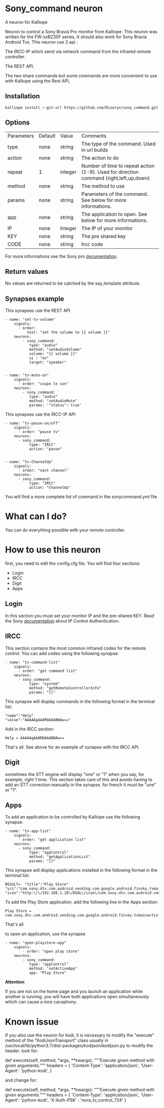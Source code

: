 # Sony_command neuron
A neuron for Kalliope

Neuron to control a Sony Bravia Pro monitor from Kalliope.
This neuron was written for the FW-xxBZ35F series,
It should also work for Sony Bravia Android Tvs.
This neuron use 2 api :

The IRCC-IP which send via network command from the infrared remote controller.

The REST API.

The two share commands but some commands are more convenient to use with Kalliope using the Rest API,

## Installation
``kalliope install –-git-url https://github.com/Riseryn/sony_command.git``


## Options
<table>
    <tr>
        <td>Parameters</td>
        <td>Default</td>
         <td>Value</td>
         <td>Comments</td>
    </tr>
        <td>type</td>
        <td>none</td>
        <td>string</td>
        <td>The type of the command. Used in url builds</td>
   </tr>
   <tr> 
        <td>action</td>
        <td>none</td>
        <td>string</td>
        <td>The action to do</td>
   </tr>
   <tr> 
        <td>repeat</td>
        <td>1</td>
        <td>integer</td>
        <td>Number of time to repeat action (1-9). Used for direction command (right,left,up,down)</td>
   </tr>
    <tr> 
        <td>method</td>
        <td>none</td>
        <td>string</td>
        <td>The method to use</td>
   </tr>
   <tr> 
        <td>params</td>
        <td>none</td>
        <td>string</td>
        <td>Parameters of the command. See below for more informations.</td>
   </tr>
    <tr> 
        <td>app</td>
        <td>none</td>
        <td>string</td>
        <td>The application to open. See below for more informations.</td>
   </tr>
   <tr> 
        <td>IP</td>
        <td>none</td>
        <td>Integer</td>
        <td>The IP of your monitor</td>
   </tr>
   <tr> 
        <td>KEY</td>
        <td>none</td>
        <td>string</td>
        <td>The pre shared key</td>
   </tr>
   <tr> 
        <td>CODE</td>
        <td>none</td>
        <td>string</td>
        <td>Ircc code</td>
   </tr>   
</table>

For more informations see the Sony pro [documentation](https://pro-bravia.sony.net/develop/).
## Return values
No values are returned to be catched by the say_template attribute. 
## Synapses example 
This synapses use the REST API


    - name: "set-tv-volume"
        signals:
          - order: 
              text: "set the volume to {{ volume }}"
        neurons:
            - sony_command:
               type: "audio"
               method: "setAudioVolume"
               volume: "{{ volume }}"
               ui : "on"
               target: "speaker"
         

    - name: "tv-mute-on"
        signals:
          - order: "coupe le son"
        neurons:
            - sony_command:
               type: "audio"
               method: "setAudioMute"
               params: '"status": true'
           
           
This synapses use the IRCC-IP API

    - name: "tv-pause-on/off"
        signals:
          - order: "pause tv"              
        neurons:
          - sony_command:
               type: "IRCC"
               action: "pause"


    - name: "tv-ChannelUp"
        signals:
          - order: "next channel"      
        neurons:
          - sony_command:
               type: "IRCC"
               action: "ChannelUp"
      
 You will find a more complete list of command in the sonycommand.yml file
 
# What can I do?
You can do everything possible with your remote controller.

# How to use this neuron
first, you need to edit the config.cfg file.
You will find four sections:
* Login
* IRCC
* Digit
* Apps

## Login
In this section you must set your monitor IP and the pre-shared KEY.
Read the Sony [documentation](https://pro-bravia.sony.net/develop/integrate/ip-control/index.html#ip-control-authentication) about 
IP Control Authentication.

## IRCC
This section contains the most common infrared codes for the remote control.
You can add codes using the following synapse:

    - name: "tv-command-list"
        signals:
          - order: "get command list"
        neurons:
          - sony_command:
               type: "system"
               method: "getRemoteControllerInfo"
               params: "[]"

This synapse will display commands in the following format in the terminal list:

    "name":"Help"
    "value":"AAAAAgAAAMQAAABNAw=="
    
Add in the IRCC section:

    Help = AAAAAgAAAMQAAABNAw==
    
That's all.
See above for an example of synapse with the IRCC API.

## Digit
sometimes the STT engine will display "one" or "1" when you say, for example, right 1 time. This section takes care of this and avoids having to add an STT correction manually in the synapse.
for french it must be "une" or "1".



## Apps
To add an application to be controlled by Kalliope use the following synapse:

    - name: "tv-app-list"
        signals:
          - order: "get application list"
        neurons:
          - sony_command:
               type: "appControl"
               method: "getApplicationList"
               params: "[]"

This synapse will display applications installed in the following format in the terminal list:

    RESULT=  "title":"Play Store"
    "uri":"com.sony.dtv.com.android.vending.com.google.android.finsky.tvmainactivity.TvMainActivity"
    "icon":"http:\/\/192.168.1.10\/DIAL\/icon\/com.sony.dtv.com.android.vending.com.google.android.finsky.tvmainactivity.TvMainActivity.png"
    
To add the Play Store application, add the following line in the Apps section:

    Play Store = com.sony.dtv.com.android.vending.com.google.android.finsky.tvmainactivity.TvMainActivity
       
That's all

to open an application, use the synapse

    - name: "open-playstore-app"
        signals:
            - order: "open play store"
        neurons:      
            - sony_command:
               type: "appControl"
               method: "setActiveApp"
               app: "Play Store"
               
__Attention__

If you are not on the home page and you launch an application while another is running, you will have both applications open simultaneously which can cause a nice cacophony.
# Known issue
If you also use the neuron for kodi, it is necessary to modify the "execute" method of the "KodiJsonTransport" class usually in /usr/local/lib/python3.7/dist-packages/kodijson/kodijson.py
to modify the header.
look for:

def execute(self, method, *args, **kwargs):
        """Execute given method with given arguments."""
        headers = {
            'Content-Type': 'application/json',
            'User-Agent': 'python-kodi',
         }
         
and change for:

def execute(self, method, *args, **kwargs):
        """Execute given method with given arguments."""
        headers = {
            'Content-Type': 'application/json',
            'User-Agent': 'python-kodi',
            'X-Auth-PSK' : 'nora_tv_control_724'
        }        
